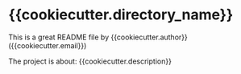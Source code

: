 # {{cookiecutter.directory_name}}
This is a great README file by {{cookiecutter.author}} ({{cookiecutter.email}})


The project is about:
{{cookiecutter.description}}
